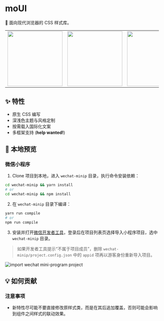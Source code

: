 # moUI

🍕 面向现代浏览器的 CSS 样式库。

<table><tr>
  <td><img src="https://user-images.githubusercontent.com/32428655/71712349-c5870900-2e3f-11ea-8e36-17b878c1af98.png" width="180" /></td>
  <td><img src="https://user-images.githubusercontent.com/32428655/71712340-c3bd4580-2e3f-11ea-8d69-d2e28b472812.png" width="180" /></td>
  <td><img src="https://user-images.githubusercontent.com/32428655/71712335-c324af00-2e3f-11ea-9c04-97ebf77a65ae.png" width="180" /></td>
  <td><img src="https://user-images.githubusercontent.com/32428655/71712348-c5870900-2e3f-11ea-9131-97696b1faa35.png" width="180" /></td>
  <td><img src="https://user-images.githubusercontent.com/32428655/71712343-c455dc00-2e3f-11ea-9a12-91b021378071.png" width="180" /></td>
</tr></table>

## ✨ 特性

- 原生 CSS 编写
- 深浅色主题与风格定制
- 按需载入国际化文案
- 多框架支持 (**help wanted!**)

## 🎨 本地预览

### 微信小程序

1. Clone 项目到本地，进入 `wechat-minip` 目录，执行命令安装依赖：

```bash
cd wechat-minip && yarn install
# or
cd wechat-minip && npm install
```

2. 在 `wechat-minip` 目录下编译：

```bash
yarn run compile
# or
npm run compile
```

3. 安装并打开[微信开发者工具](https://developers.weixin.qq.com/miniprogram/dev/devtools/download.html)，登录后在项目列表页选择导入小程序项目，选中 `wechat-minip` 目录。

> 如果开发者工具提示“不属于项目成员”，删除 `wechat-minip/project.config.json` 中的 `appid` 项再以游客身份重新导入项目。

![import wechat mini-program project](https://user-images.githubusercontent.com/32428655/71554841-94818f80-2a5f-11ea-9340-f0e2252611bc.png)

## 💡 如何贡献

### 注意事项

- 新特性尽可能不要直接修改原样式类，而是在其后追加覆盖，否则可能会影响到组件之间样式的联动效果。
